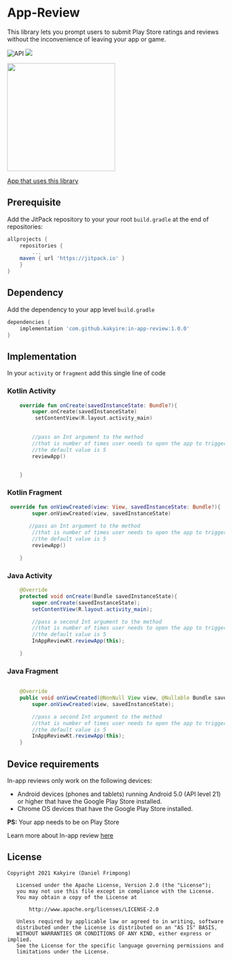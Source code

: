 # App-Review
This library lets you prompt users to submit Play Store ratings and reviews without the inconvenience of leaving your app or game.

![API](https://img.shields.io/badge/API-21%2B-brightgreen.svg?style=flat)
[![](https://jitpack.io/v/Kakyire/app-review.svg)](https://jitpack.io/#Kakyire/app-review)


<img width="250"  src="https://user-images.githubusercontent.com/47930771/108591259-b58df980-735f-11eb-8200-881674efede8.jpg" />

[App that uses this library](https://play.google.com/store/apps/details?id=com.churchpal)

<!-- ![](<img width="50" height="100" src="https://upload.wikimedia.org/wikipedia/commons/7/78/Google_Play_Store_badge_EN.svg">) -->
 

 <!-- [![](https://upload.wikimedia.org/wikipedia/commons/7/78/Google_Play_Store_badge_EN.svg)](https://play.google.com/store/apps/details?id=com.churchpal) -->



## Prerequisite

Add the JitPack repository to your your root `build.gradle` at the end of repositories:

```gradle
allprojects {
	repositories {
		...
	maven { url 'https://jitpack.io' }
	}
}
  ```

## Dependency
Add the dependency to your app level `build.gradle`

```gradle
dependencies {
	implementation 'com.github.kakyire:in-app-review:1.0.0'
}
  ``` 
  
  
  
## Implementation
In your `activity` or `fragment` add this single line of code

### Kotlin Activity
```kotlin
    override fun onCreate(savedInstanceState: Bundle?){
        super.onCreate(savedInstanceState)
         setContentView(R.layout.activity_main)
        

        //pass an Int argument to the method 
        //that is number of times user needs to open the app to trigger In-app review
        //the default value is 5
        reviewApp()


    }
```
### Kotlin Fragment
```kotlin
 override fun onViewCreated(view: View, savedInstanceState: Bundle?){
        super.onViewCreated(view, savedInstanceState)
        
       //pass an Int argument to the method 
        //that is number of times user needs to open the app to trigger In-app review
        //the default value is 5
        reviewApp()

    }

```

### Java Activity
```java
    @Override
    protected void onCreate(Bundle savedInstanceState){
        super.onCreate(savedInstanceState);
        setContentView(R.layout.activity_main);

        //pass a second Int argument to the method 
        //that is number of times user needs to open the app to trigger In-app review
        //the default value is 5
        InAppReviewKt.reviewApp(this);

    }
  ```

### Java Fragment
```java

    @Override
    public void onViewCreated(@NonNull View view, @Nullable Bundle savedInstanceState){
        super.onViewCreated(view, savedInstanceState);

        //pass a second Int argument to the method 
        //that is number of times user needs to open the app to trigger In-app review
        //the default value is 5
        InAppReviewKt.reviewApp(this);
    }
```

## Device requirements
In-app reviews only work on the following devices:


* Android devices (phones and tablets) running Android 5.0 (API level 21) or higher that have the Google Play Store installed.
* Chrome OS devices that have the Google Play Store installed.

**PS:** Your app needs to be on Play Store

Learn more about In-app review [here](https://developer.android.com/guide/playcore/in-app-review)


## License
```
Copyright 2021 Kakyire (Daniel Frimpong)

   Licensed under the Apache License, Version 2.0 (the "License");
   you may not use this file except in compliance with the License.
   You may obtain a copy of the License at

       http://www.apache.org/licenses/LICENSE-2.0

   Unless required by applicable law or agreed to in writing, software
   distributed under the License is distributed on an "AS IS" BASIS,
   WITHOUT WARRANTIES OR CONDITIONS OF ANY KIND, either express or implied.
   See the License for the specific language governing permissions and
   limitations under the License.
   
   ```
